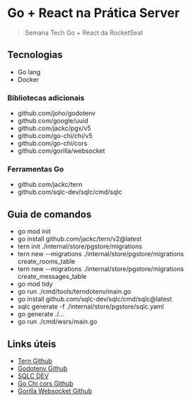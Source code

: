 # Go + React na Prática Server

> Semana Tech Go + React da RocketSeat

## Tecnologias

- Go lang
- Docker

### Bibliotecas adicionais

- github.com/joho/godotenv
- github.com/google/uuid
- github.com/jackc/pgx/v5
- github.com/go-chi/chi/v5
- github.com/go-chi/cors
- github.com/gorilla/websocket

### Ferramentas Go

- github.com/jackc/tern
- github.com/sqlc-dev/sqlc/cmd/sqlc

## Guia de comandos

- go mod init
- go install github.com/jackc/tern/v2@latest
- tern init ./internal/store/pgstore/migrations
- tern new --migrations ./internal/store/pgstore/migrations create_rooms_table
- tern new --migrations ./internal/store/pgstore/migrations create_messages_table
- go mod tidy
- go run ./cmd/tools/terndotenv/main.go
- go install github.com/sqlc-dev/sqlc/cmd/sqlc@latest
- sqlc generate -f ./internal/store/pgstore/sqlc.yaml
- go generate ./...
- go run ./cmd/wsrs/main.go

## Links úteis

- [Tern Github](https://github.com/jackc/tern)
- [Godotenv Github](https://github.com/joho/godotenv)
- [SQLC DEV](https://sqlc.dev/)
- [Go Chi cors Github](https://github.com/go-chi/cors)
- [Gorilla Websocket Github](https://github.com/gorilla/websocket)
